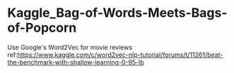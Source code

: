 # Kaggle_Bag-of-Words-Meets-Bags-of-Popcorn
Use Google's Word2Vec for movie reviews
ref:https://www.kaggle.com/c/word2vec-nlp-tutorial/forums/t/11261/beat-the-benchmark-with-shallow-learning-0-95-lb
